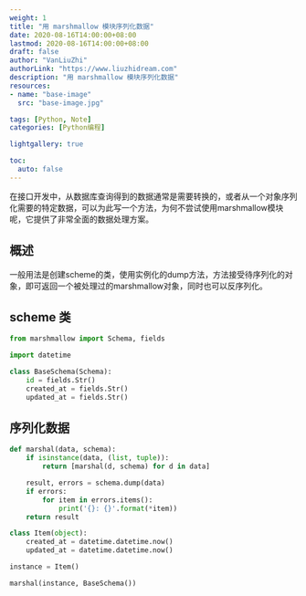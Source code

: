 ```yaml
---
weight: 1
title: "用 marshmallow 模块序列化数据"
date: 2020-08-16T14:00:00+08:00
lastmod: 2020-08-16T14:00:00+08:00
draft: false
author: "VanLiuZhi"
authorLink: "https://www.liuzhidream.com"
description: "用 marshmallow 模块序列化数据"
resources:
- name: "base-image"
  src: "base-image.jpg"

tags: [Python, Note]
categories: [Python编程]

lightgallery: true

toc:
  auto: false
---
```


在接口开发中，从数据库查询得到的数据通常是需要转换的，或者从一个对象序列化需要的特定数据，可以为此写一个方法，为何不尝试使用marshmallow模块呢，它提供了非常全面的数据处理方案。

<!-- more -->

## 概述

一般用法是创建scheme的类，使用实例化的dump方法，方法接受待序列化的对象，即可返回一个被处理过的marshmallow对象，同时也可以反序列化。

## scheme 类

```py
from marshmallow import Schema, fields

import datetime

class BaseSchema(Schema):
    id = fields.Str()
    created_at = fields.Str()
    updated_at = fields.Str()
```

## 序列化数据

```py
def marshal(data, schema):
    if isinstance(data, (list, tuple)):
        return [marshal(d, schema) for d in data]

    result, errors = schema.dump(data)
    if errors:
        for item in errors.items():
            print('{}: {}'.format(*item))
    return result

class Item(object):
    created_at = datetime.datetime.now()
    updated_at = datetime.datetime.now()

instance = Item()

marshal(instance, BaseSchema())
```
